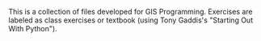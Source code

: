 This is a collection of files developed for GIS Programming. Exercises are labeled as class exercises or textbook (using Tony Gaddis's "Starting Out With Python").